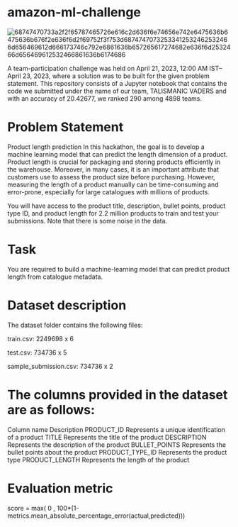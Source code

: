 # amazon-ml-challenge
![68747470733a2f2f65787465726e616c2d636f6e74656e742e6475636b6475636b676f2e636f6d2f69752f3f753d68747470732533412532462532466d656469612d666173746c792e6861636b657265617274682e636f6d2532466d656469612532466861636b6174686](https://github.com/user-attachments/assets/a035380a-4b0b-48ed-a3fe-f6212c437ac1)


A team-participation challenge was held on April 21, 2023, 12:00 AM IST–April 23, 2023, where a solution was to be built for the given problem statement. This repository consists of a Jupyter notebook that contains the code we submitted under the name of our team, TALISMANIC VADERS and with an accuracy of 20.42677, we ranked 290 among 4898 teams.

# Problem Statement
Product length prediction
In this hackathon, the goal is to develop a machine learning model that can predict the length dimension of a product. Product length is crucial for packaging and storing products efficiently in the warehouse. Moreover, in many cases, it is an important attribute that customers use to assess the product size before purchasing. However, measuring the length of a product manually can be time-consuming and error-prone, especially for large catalogues with millions of products.

You will have access to the product title, description, bullet points, product type ID, and product length for 2.2 million products to train and test your submissions. Note that there is some noise in the data.

# Task
You are required to build a machine-learning model that can predict product length from catalogue metadata.

# Dataset description
The dataset folder contains the following files:

train.csv: 2249698 x 6

test.csv: 734736 x 5

sample_submission.csv: 734736 x 2

# The columns provided in the dataset are as follows:

Column name	Description
PRODUCT_ID	Represents a unique identification of a product
TITLE	Represents the title of the product
DESCRIPTION	Represents the description of the product
BULLET_POINTS	Represents the bullet points about the product
PRODUCT_TYPE_ID	Represents the product type
PRODUCT_LENGTH	Represents the length of the product

# Evaluation metric
score = max( 0 , 100*(1-metrics.mean_absolute_percentage_error(actual,predicted)))
